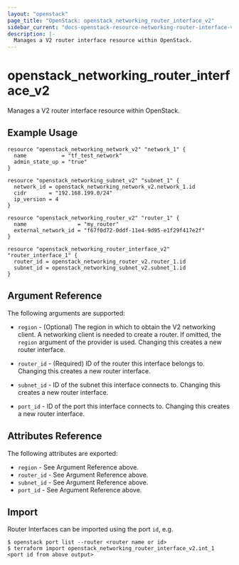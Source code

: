 ```yaml
---
layout: "openstack"
page_title: "OpenStack: openstack_networking_router_interface_v2"
sidebar_current: "docs-openstack-resource-networking-router-interface-v2"
description: |-
  Manages a V2 router interface resource within OpenStack.
---
```


# openstack\_networking\_router\_interface\_v2

Manages a V2 router interface resource within OpenStack.

## Example Usage

```hcl
resource "openstack_networking_network_v2" "network_1" {
  name           = "tf_test_network"
  admin_state_up = "true"
}

resource "openstack_networking_subnet_v2" "subnet_1" {
  network_id = openstack_networking_network_v2.network_1.id
  cidr       = "192.168.199.0/24"
  ip_version = 4
}

resource "openstack_networking_router_v2" "router_1" {
  name                = "my_router"
  external_network_id = "f67f0d72-0ddf-11e4-9d95-e1f29f417e2f"
}

resource "openstack_networking_router_interface_v2" "router_interface_1" {
  router_id = openstack_networking_router_v2.router_1.id
  subnet_id = openstack_networking_subnet_v2.subnet_1.id
}
```

## Argument Reference

The following arguments are supported:

* `region` - (Optional) The region in which to obtain the V2 networking client.
    A networking client is needed to create a router. If omitted, the
    `region` argument of the provider is used. Changing this creates a new
    router interface.

* `router_id` - (Required) ID of the router this interface belongs to. Changing
    this creates a new router interface.

* `subnet_id` - ID of the subnet this interface connects to. Changing
    this creates a new router interface.

* `port_id` - ID of the port this interface connects to. Changing
    this creates a new router interface.

## Attributes Reference

The following attributes are exported:

* `region` - See Argument Reference above.
* `router_id` - See Argument Reference above.
* `subnet_id` - See Argument Reference above.
* `port_id` - See Argument Reference above.

## Import

Router Interfaces can be imported using the port `id`, e.g.

```
$ openstack port list --router <router name or id>
$ terraform import openstack_networking_router_interface_v2.int_1 <port id from above output>
```
